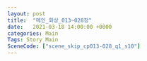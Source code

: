 ```yaml
---
layout: post
title:  "메인_회상_013~028장"
date:   2021-03-18 14:00:00 +0000
categories: Main
Tags: Story Main
SceneCode: ["scene_skip_cp013-028_q1_s10"]
---
```

